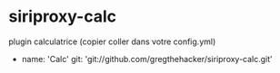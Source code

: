siriproxy-calc
==============

plugin calculatrice (copier coller dans votre config.yml)

 - name: 'Calc'
      git: 'git://github.com/gregthehacker/siriproxy-calc.git'

